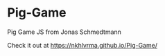 # Pig-Game
 
Pig Game JS from Jonas Schmedtmann

Check it out at
https://nkhlvrma.github.io/Pig-Game/
